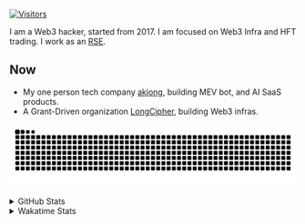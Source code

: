 <!-- markdownlint-disable MD041 MD010 MD033 -->
[![Visitors](https://api.visitorbadge.io/api/daily?path=Akagi201%2FAkagi201&label=Visitors%20Today&countColor=%2337d67a)](https://visitorbadge.io/status?path=Akagi201%2FAkagi201)

I am a Web3 hacker, started from 2017. I am focused on Web3 Infra and HFT trading.
I work as an [RSE](https://us-rse.org/about/what-is-an-rse/).

## Now

* My one person tech company [akjong](https://github.com/akjong), building MEV bot, and AI SaaS products.
* A Grant-Driven organization [LongCipher](https://github.com/longcipher), building Web3 infras.

[![github contribution grid snake animation](https://raw.githubusercontent.com/Akagi201/Akagi201/output/github-contribution-grid-snake.svg#gh-light-mode-only)](https://github.com/Akagi201)

<details>
<summary>GitHub Stats</summary>
  <a href="https://github.com/Akagi201"><img alt="Profile Detail" src="https://raw.githubusercontent.com/Akagi201/Akagi201/master/profile-summary-card-output/dracula/0-profile-details.svg" /></a>
  <a href="https://github.com/Akagi201"><img alt="Github Stats" src="https://raw.githubusercontent.com/Akagi201/Akagi201/master/profile-summary-card-output/dracula/3-stats.svg" /></a>
  <a href="https://github.com/Akagi201"><img alt="Lang By Commits" src="https://raw.githubusercontent.com/Akagi201/Akagi201/master/profile-summary-card-output/dracula/2-most-commit-language.svg" /></a>
</details>

<details>
<summary>Wakatime Stats</summary>
<br>

<!--START_SECTION:waka-->

```txt
From: 06 March 2025 - To: 13 March 2025

Total Time: 22 hrs 25 mins

Other         10 hrs 48 mins  ████████████░░░░░░░░░░░░░   48.18 %
Rust          5 hrs 10 mins   █████▓░░░░░░░░░░░░░░░░░░░   23.08 %
sh            1 hr 41 mins    ██░░░░░░░░░░░░░░░░░░░░░░░   07.51 %
TOML          1 hr 12 mins    █▒░░░░░░░░░░░░░░░░░░░░░░░   05.41 %
JSON          40 mins         ▓░░░░░░░░░░░░░░░░░░░░░░░░   03.02 %
YAML          30 mins         ▓░░░░░░░░░░░░░░░░░░░░░░░░   02.25 %
Markdown      21 mins         ▒░░░░░░░░░░░░░░░░░░░░░░░░   01.63 %
Solidity      17 mins         ▒░░░░░░░░░░░░░░░░░░░░░░░░   01.29 %
Shell         16 mins         ▒░░░░░░░░░░░░░░░░░░░░░░░░   01.23 %
Python        16 mins         ▒░░░░░░░░░░░░░░░░░░░░░░░░   01.23 %
```

<!--END_SECTION:waka-->

</details>
